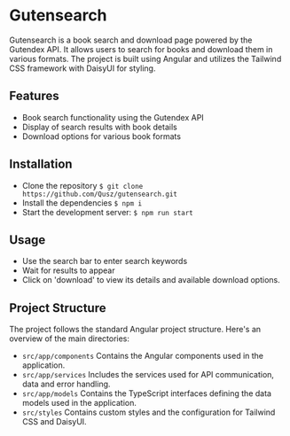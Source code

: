 # Gutensearch
Gutensearch is a book search and download page powered by the Gutendex API. It allows users to search for books and download them in various formats. The project is built using Angular and utilizes the Tailwind CSS framework with DaisyUI for styling.

## Features
- Book search functionality using the Gutendex API
- Display of search results with book details
- Download options for various book formats

## Installation

- Clone the repository `$ git clone https://github.com/Qusz/gutensearch.git`
- Install the dependencies `$ npm i`
- Start the development server: `$ npm run start`

## Usage

- Use the search bar to enter search keywords
- Wait for results to appear
- Click on 'download' to view its details and available download options.

## Project Structure
The project follows the standard Angular project structure. Here's an overview of the main directories:

- `src/app/components` Contains the Angular components used in the application.
- `src/app/services` Includes the services used for API communication, data and error handling.
- `src/app/models` Contains the TypeScript interfaces defining the data models used in the application.
- `src/styles` Contains custom styles and the configuration for Tailwind CSS and DaisyUI.
